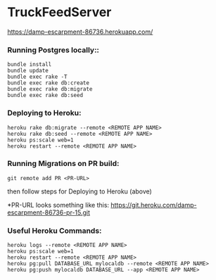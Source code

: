 # TruckFeedServer
https://damp-escarpment-86736.herokuapp.com/

### Running Postgres locally::
```
bundle install
bundle update
bundle exec rake -T
bundle exec rake db:create
bundle exec rake db:migrate
bundle exec rake db:seed
```

### Deploying to Heroku:
```
heroku rake db:migrate --remote <REMOTE APP NAME>
heroku rake db:seed --remote <REMOTE APP NAME>
heroku ps:scale web=1
heroku restart --remote <REMOTE APP NAME>
```

### Running Migrations on PR build:
```
git remote add PR <PR-URL>
 ```
then follow steps for Deploying to Heroku (above)

*PR-URL looks something like this: https://git.heroku.com/damp-escarpment-86736-pr-15.git

### Useful Heroku Commands:
```
heroku logs --remote <REMOTE APP NAME>
heroku ps:scale web=1
heroku restart --remote <REMOTE APP NAME>
heroku pg:pull DATABASE_URL mylocaldb --remote <REMOTE APP NAME>
heroku pg:push mylocaldb DATABASE_URL --app <REMOTE APP NAME>
```
